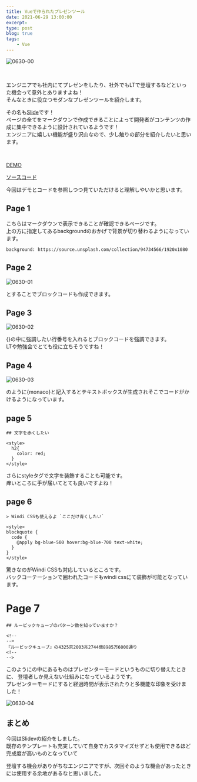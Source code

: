 ```yaml
---
title: Vueで作られたプレゼンツール
date: 2021-06-29 13:00:00
excerpt:
type: post
blog: true
tags:
    - Vue
---
```


![0630-00](https://pedantic-goldberg-e70663.netlify.app/image/0630-00.gif)  

<br>

エンジニアでも社内にてプレゼンをしたり、社外でもLTで登壇するなどといった機会って意外とありますよね！  
そんなときに役立つモダンなプレゼンツールを紹介します。  

その名も[Slide](https://sli.dev/)です！  
ページの全てをマークダウンで作成できることによって開発者がコンテンツの作成に集中できるように設計されているようです！  
エンジニアに嬉しい機能が盛り沢山なので、少し触りの部分を紹介したいと思います。  

<br>

[DEMO](https://trusting-edison-49ea32.netlify.app/1)  

[ソースコード](https://github.com/yusakuOono/demo-slidev/blob/main/slides.md)
<br>

今回はデモとコードを参照しつつ見ていただけると理解しやいかと思います。

## Page 1

こちらはマークダウンで表示できることが確認できるページです。  
上の方に指定してあるbackgroundのおかげで背景が切り替わるようになっています。

```
background: https://source.unsplash.com/collection/94734566/1920x1080
```

## Page 2

![0630-01](https://pedantic-goldberg-e70663.netlify.app/image/0630-01.png)  

とすることでブロックコードも作成できます。  

## Page 3

![0630-02](https://pedantic-goldberg-e70663.netlify.app/image/0630-02.png)  

{}の中に強調したい行番号を入れるとブロックコードを強調できます。  
LTや勉強会でとても役に立ちそうですね！

## Page 4

![0630-03](https://pedantic-goldberg-e70663.netlify.app/image/0630-03.png)  

のように{monaco}と記入するとテキストボックスが生成されそこでコードがかけるようになっています。  

##  page 5

```
## 文字を赤くしたい

<style>
  h2{
    color: red;
  }
</style>
```
さらにstyleタグで文字を装飾することも可能です。  
痒いところに手が届いてとても良いですよね！

##  page 6

```
> Windi CSSも使えるよ `ここだけ青くしたい`

<style>
blockquote {
  code {
    @apply bg-blue-500 hover:bg-blue-700 text-white;
  }
}
</style>

```
驚きなのがWindi CSSも対応しているところです。  
バックコーテーションで囲われたコードもwindi cssにて装飾が可能となっています。

# Page 7

```
## ルービックキューブのパターン数を知っていますか？

<!--
-->
『ルービックキューブ』の4325京2003兆2744億8985万6000通り
<!--
-->

```
このように<!-- -->の中にあるものはプレゼンターモードというものに切り替えたときに、
登壇者しか見えない仕組みになっているようです。  
プレゼンターモードにすると経過時間が表示されたりと多機能な印象を受けました！

![0630-04](https://pedantic-goldberg-e70663.netlify.app/image/0630-04.png)  

## まとめ

今回はSlidevの紹介をしました。  
既存のテンプレートも充実していて自身でカスタマイズせずとも使用できるほど完成度が高いものとなっていて  

登壇する機会がありがちなエンジニアですが、次回そのような機会があったときには使用する余地があるなと思いました。  

